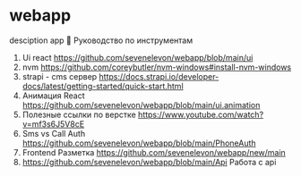 # webapp
desciption app
📃 Руководство по инструментам
1. Ui react
https://github.com/sevenelevon/webapp/blob/main/ui
2. nvm
https://github.com/coreybutler/nvm-windows#install-nvm-windows
3. strapi - cms сервер
https://docs.strapi.io/developer-docs/latest/getting-started/quick-start.html
4. Анимация React
https://github.com/sevenelevon/webapp/blob/main/ui.animation
5. Полезные ссылки по верстке
https://www.youtube.com/watch?v=mf3s6J5V8cE
6. Sms vs Call Auth https://github.com/sevenelevon/webapp/blob/main/PhoneAuth
7. Frontend Разметка
https://github.com/sevenelevon/webapp/new/main
8. https://github.com/sevenelevon/webapp/blob/main/Api
Работа с api
